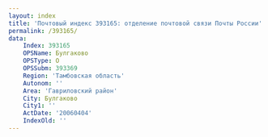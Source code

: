 ```yaml
---
layout: index
title: 'Почтовый индекс 393165: отделение почтовой связи Почты России'
permalink: /393165/
data:
    Index: 393165
    OPSName: Булгаково
    OPSType: О
    OPSSubm: 393369
    Region: 'Тамбовская область'
    Autonom: ''
    Area: 'Гавриловский район'
    City: Булгаково
    City1: ''
    ActDate: '20060404'
    IndexOld: ''
---
```

